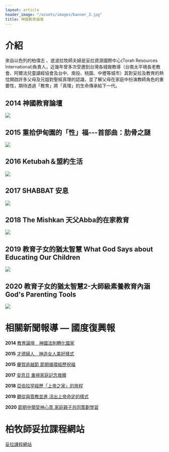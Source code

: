 ```yaml
---
layout: article
header_image: "/assets/images/banner_3.jpg"
title: 神國教育論壇
---
```


# 介紹

來自以色列的柏偉志 、底波拉牧師夫婦是妥拉資源國際中心(Torah Resources International)負責人，近幾年曾多次受邀到台灣各城做教導（台南太平境長老教會、阿爾法兒童讀經協會及台中、南投、桃園、中壢等城市）其對妥拉及教育的熱忱開啟許多父母及兄姐對聖經真理的認識，並了解父母在家庭中扮演教師角色的重要性，期待透過「教育」將「真理」的生命傳承給下一代。

## 2014 神國教育論壇

![]({{site.baseurl}}/assets/images/2014神國教育論壇.JPG)

## 2015 重拾伊甸園的「性」福---首部曲：肋骨之謎

![]({{site.baseurl}}/assets/images/2015神國教育論壇.jpg)

## 2016 Ketubah＆盟約生活

![]({{site.baseurl}}/assets/images/2016神國教育論壇.jpg)

## 2017 SHABBAT 安息

![]({{site.baseurl}}/assets/images/2017神國教育論壇.jpg)

## 2018 The Mishkan 天父Abba的在家教育

![]({{site.baseurl}}/assets/images/2018神國教育論壇.jpg)

## 2019 教育子女的猶太智慧 What God Says about Educating Our Children

![]({{site.baseurl}}/assets/images/2019神國教育論壇.jpg)

## 2020 教育子女的猶太智慧2-大師級素養教育內涵 God's Parenting Tools

![]({{site.baseurl}}/assets/images/2020神國教育論壇.jpg)

# 相關新聞報導 — 國度復興報

**2014** [教育論壇　神國法則轉化國家](https://krtnews.tw/chinese-church/local/article/6262.html)

**2015** [才德婦人　神造女人美好樣式](https://krtnews.tw/chinese-church/local/article/10543.html)

**2015** [慶賀逾越節 節期循環經歷祝福](https://krtnews.tw/chinese-church/local/article/11077.html) 

**2017** [安息日 重視家庭記念救贖](https://krtnews.tw/chinese-church/local/article/15276.html)

**2018** [亞伯拉罕經歷「上帝之家」的旅程](https://krtnews.tw/chinese-church/local/article/17595.html)

**2019** [聽從與管教並進 活出上帝命定的樣式](https://krtnews.tw/chinese-church/local/article/19788.html)

**2020** [節期中領受神心意 家庭親子共同策劃學習](https://krtnews.tw/chinese-church/local/article/21780.html)

# 柏牧師妥拉課程網站

[妥拉課程網站](https://www.torahresourcesinternational.info/)

